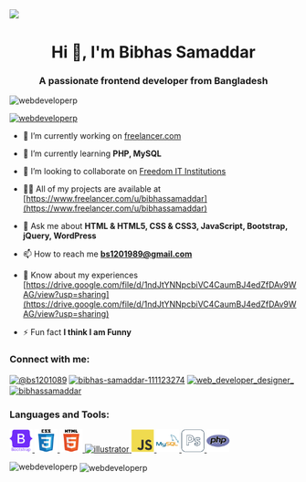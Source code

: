 <img src= "https://media.licdn.com/dms/image/v2/D5616AQELHXWl8IohRw/profile-displaybackgroundimage-shrink_350_1400/B56ZUKIhFBGUAY-/0/1739631760185?e=1745452800&v=beta&t=TlwNuX2-O0i_G9_zufn6_D9O3KziReYwTOqXEC4_nCY">
<h1 align="center">Hi 👋, I'm Bibhas Samaddar</h1>
<h3 align="center">A passionate frontend developer from Bangladesh</h3>

<p align="left"> <img src="https://komarev.com/ghpvc/?username=webdeveloperp&label=Profile%20views&color=0e75b6&style=flat" alt="webdeveloperp" /> </p>

<p align="left"> <a href="https://github.com/ryo-ma/github-profile-trophy"><img src="https://github-profile-trophy.vercel.app/?username=webdeveloperp" alt="webdeveloperp" /></a> </p>

- 🔭 I’m currently working on [freelancer.com](https://www.freelancer.com/u/bibhassamaddar)

- 🌱 I’m currently learning **PHP, MySQL**

- 👯 I’m looking to collaborate on [Freedom IT Institutions](https://freedomitinstitutions.com/)

- 👨‍💻 All of my projects are available at [https://www.freelancer.com/u/bibhassamaddar](https://www.freelancer.com/u/bibhassamaddar)

- 💬 Ask me about **HTML & HTML5, CSS & CSS3, JavaScript, Bootstrap, jQuery, WordPress**

- 📫 How to reach me **bs1201989@gmail.com**

- 📄 Know about my experiences [https://drive.google.com/file/d/1ndJtYNNpcbiVC4CaumBJ4edZfDAv9WAG/view?usp=sharing](https://drive.google.com/file/d/1ndJtYNNpcbiVC4CaumBJ4edZfDAv9WAG/view?usp=sharing)

- ⚡ Fun fact **I think I am Funny**

<h3 align="left">Connect with me:</h3>
<p align="left">
<a href="https://twitter.com/@bs1201089" target="blank"><img align="center" src="https://raw.githubusercontent.com/rahuldkjain/github-profile-readme-generator/master/src/images/icons/Social/twitter.svg" alt="@bs1201089" height="30" width="40" /></a>
<a href="https://linkedin.com/in/bibhas-samaddar-111123274" target="blank"><img align="center" src="https://raw.githubusercontent.com/rahuldkjain/github-profile-readme-generator/master/src/images/icons/Social/linked-in-alt.svg" alt="bibhas-samaddar-111123274" height="30" width="40" /></a>
<a href="https://instagram.com/web_developer_designer_" target="blank"><img align="center" src="https://raw.githubusercontent.com/rahuldkjain/github-profile-readme-generator/master/src/images/icons/Social/instagram.svg" alt="web_developer_designer_" height="30" width="40" /></a>
<a href="https://discord.gg/bibhassamaddar" target="blank"><img align="center" src="https://raw.githubusercontent.com/rahuldkjain/github-profile-readme-generator/master/src/images/icons/Social/discord.svg" alt="bibhassamaddar" height="30" width="40" /></a>
</p>

<h3 align="left">Languages and Tools:</h3>
<p align="left"> <a href="https://getbootstrap.com" target="_blank" rel="noreferrer"> <img src="https://raw.githubusercontent.com/devicons/devicon/master/icons/bootstrap/bootstrap-plain-wordmark.svg" alt="bootstrap" width="40" height="40"/> </a> <a href="https://www.w3schools.com/css/" target="_blank" rel="noreferrer"> <img src="https://raw.githubusercontent.com/devicons/devicon/master/icons/css3/css3-original-wordmark.svg" alt="css3" width="40" height="40"/> </a> <a href="https://www.w3.org/html/" target="_blank" rel="noreferrer"> <img src="https://raw.githubusercontent.com/devicons/devicon/master/icons/html5/html5-original-wordmark.svg" alt="html5" width="40" height="40"/> </a> <a href="https://www.adobe.com/in/products/illustrator.html" target="_blank" rel="noreferrer"> <img src="https://www.vectorlogo.zone/logos/adobe_illustrator/adobe_illustrator-icon.svg" alt="illustrator" width="40" height="40"/> </a> <a href="https://developer.mozilla.org/en-US/docs/Web/JavaScript" target="_blank" rel="noreferrer"> <img src="https://raw.githubusercontent.com/devicons/devicon/master/icons/javascript/javascript-original.svg" alt="javascript" width="40" height="40"/> </a> <a href="https://www.mysql.com/" target="_blank" rel="noreferrer"> <img src="https://raw.githubusercontent.com/devicons/devicon/master/icons/mysql/mysql-original-wordmark.svg" alt="mysql" width="40" height="40"/> </a> <a href="https://www.photoshop.com/en" target="_blank" rel="noreferrer"> <img src="https://raw.githubusercontent.com/devicons/devicon/master/icons/photoshop/photoshop-line.svg" alt="photoshop" width="40" height="40"/> </a> <a href="https://www.php.net" target="_blank" rel="noreferrer"> <img src="https://raw.githubusercontent.com/devicons/devicon/master/icons/php/php-original.svg" alt="php" width="40" height="40"/> </a> </p>

<p><img align="left" src="https://github-readme-stats.vercel.app/api/top-langs?username=webdeveloperp&show_icons=true&locale=en&layout=compact" alt="webdeveloperp" /></p>

<p>&nbsp;<img align="center" src="https://github-readme-stats.vercel.app/api?username=webdeveloperp&show_icons=true&locale=en" alt="webdeveloperp" /></p>
